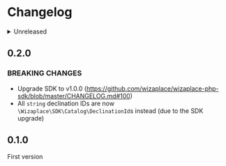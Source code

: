 # Changelog

<details>
<summary>Unreleased</summary>

### BREAKING CHANGES

### New features

### Bugfixes

- `\WizaplaceFrontBundle\Service\AuthenticationService::authenticate` was not triggering authentication events

</details>

## 0.2.0

### BREAKING CHANGES

- Upgrade SDK to v1.0.0 (https://github.com/wizaplace/wizaplace-php-sdk/blob/master/CHANGELOG.md#100)
- All `string` declination IDs are now `\Wizaplace\SDK\Catalog\DeclinationId`s instead (due to the SDK upgrade)

## 0.1.0

First version
